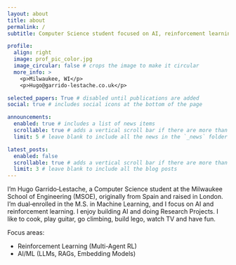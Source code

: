 ```yaml
---
layout: about
title: about
permalink: /
subtitle: Computer Science student focused on AI, reinforcement learning.

profile:
  align: right
  image: prof_pic_color.jpg
  image_circular: false # crops the image to make it circular
  more_info: >
    <p>Milwaukee, WI</p>
    <p>Hugo@garrido-lestache.co.uk</p>

selected_papers: True # disabled until publications are added
social: true # includes social icons at the bottom of the page

announcements:
  enabled: true # includes a list of news items
  scrollable: true # adds a vertical scroll bar if there are more than 3 news items
  limit: 5 # leave blank to include all the news in the `_news` folder

latest_posts:
  enabled: false
  scrollable: true # adds a vertical scroll bar if there are more than 3 new posts items
  limit: 3 # leave blank to include all the blog posts
---
```


I’m Hugo Garrido‑Lestache, a Computer Science student at the Milwaukee School of Engineering (MSOE), originally from Spain and raised in London. I’m dual‑enrolled in the M.S. in Machine Learning, and I focus on AI and reinforcement learning. I enjoy building AI and doing Research Projects. I like to cook, play guitar, go climbing, build lego, watch TV and have fun.

Focus areas:
- Reinforcement Learning (Multi-Agent RL)
- AI/ML (LLMs, RAGs, Embedding Models)


